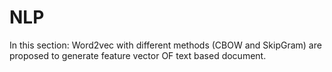 # NLP

In this section:
Word2vec with different methods (CBOW and SkipGram) are proposed to generate feature vector OF text based document. 
